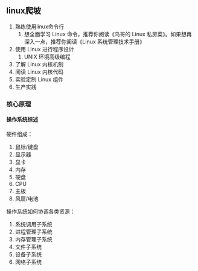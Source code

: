 ## linux爬坡 
1. 熟练使用linux命令行
	1. 想全面学习 Linux 命令，推荐你阅读《鸟哥的 Linux 私房菜》。如果想再深入一点，推荐你阅读《Linux 系统管理技术手册》
2. 使用 Linux 进行程序设计
	1. UNIX 环境高级编程
3. 了解 Linux 内核机制
4. 阅读 Linux 内核代码
5. 实验定制 Linux 组件
6. 生产实践

### 核心原理

#### 操作系统综述
硬件组成：

1. 鼠标/键盘
2. 显示器
3. 显卡
4. 内存
5. 硬盘
6. CPU
7. 主板
8. 风扇/电池

操作系统如何协调各类资源：

1. 系统调用子系统
2. 进程管理子系统
3. 内存管理子系统
4. 文件子系统
5. 设备子系统
6. 网络子系统

